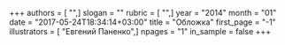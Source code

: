 +++
authors = [ "",]
slogan = ""
rubric = [ "",]
year = "2014"
month = "01"
date = "2017-05-24T18:34:14+03:00"
title = "Обложка"
first_page = "-1"
illustrators = [ "Евгений Паненко",]
npages = "1"
in_sample = false
+++
